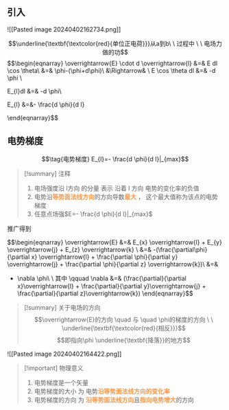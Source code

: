 ## 引入

![[Pasted image 20240402162734.png]]

$$\underline{\textbf{\textcolor{red}{单位正电荷}}}从a到b\ \ 过程中 \ \ 电场力做的功$$
$$\begin{eqnarray}
\overrightarrow{E} \cdot d \overrightarrow{l} 
&=& 
E dl \cos \theta\\
&=&
\phi-(\phi+d\phi)\\
&\Rightarrow& \\
E \cos \theta dl
&=& 
-d \phi \\

E_{l}dl 
&=&
-d \phi\\

E_{l}
&=&- \frac{d \phi}{d l}

\end{eqnarray}$$

## 电势梯度

$$\tag{电势梯度} E_{l}=- \frac{d \phi}{d l}|_{max}$$
> [!summary] 注释
> 1. 电场强度沿 l方向 的分量 表示 沿着 l 方向 电势的变化率的负值
> 2. 电势沿<font color="#f79646">**等势面法线方向**</font>的方向导数<font color="#f79646">**最大**</font> ， 这个最大值称为该点的电势梯度
> 3. 任意点场强$E=- \frac{d \phi}{d l}|_{max}$

推广得到 

$$\begin{eqnarray}
\overrightarrow{E}
&=& 
E_{x} \overrightarrow{l} + E_{y} \overrightarrow{j} + E_{z} \overrightarrow{k} \\
&=&
-(\frac{\partial\phi}{\partial x} \overrightarrow{l} + \frac{\partial \phi}{\partial y} \overrightarrow{j} + \frac{\partial \phi}{\partial z} \overrightarrow{k})\\
&=&
- \nabla \phi\\
\\
其中 \qquad \nabla &=& (\frac{\partial}{\partial x}\overrightarrow{l} + \frac{\partial}{\partial y}\overrightarrow{j} + \frac{\partial}{\partial z}\overrightarrow{k})
\end{eqnarray}$$

> [!summary] 关于电场的方向
> $$\overrightarrow{E}的方向 \quad 与  \quad \phi的梯度的方向 \ \  \underline{\textbf{\textcolor{red}{相反}}}$$
> $$即指向\phi \underline{\textbf{降落}}的地方$$

![[Pasted image 20240402164422.png]]

> [!important] 物理意义
> 1. 电势梯度是一个矢量
> 2. 电势梯度的大小 为 电势<font color="#f79646">**沿等势面法线方向的变化率**</font>
> 3. 电势梯度的方向 为<font color="#f79646"> **沿等势面法线方向**</font>且<font color="#f79646">**指向电势增大**</font>的方向